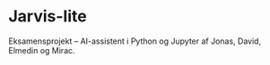 # Jarvis-lite
Eksamensprojekt – AI-assistent i Python og Jupyter af Jonas, David, Elmedin og Mirac.
